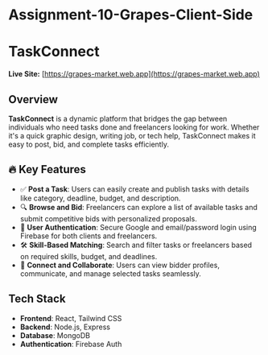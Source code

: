 # Assignment-10-Grapes-Client-Side

# TaskConnect

**Live Site:** [https://grapes-market.web.app](https://grapes-market.web.app) 

## Overview
**TaskConnect** is a dynamic platform that bridges the gap between individuals who need tasks done and freelancers looking for work. Whether it's a quick graphic design, writing job, or tech help, TaskConnect makes it easy to post, bid, and complete tasks efficiently.

## 🔥 Key Features

- ✅ **Post a Task**: Users can easily create and publish tasks with details like category, deadline, budget, and description.
- 🔍 **Browse and Bid**: Freelancers can explore a list of available tasks and submit competitive bids with personalized proposals.
- 👤 **User Authentication**: Secure Google and email/password login using Firebase for both clients and freelancers.
- 🛠 **Skill-Based Matching**: Search and filter tasks or freelancers based on required skills, budget, and deadlines.
- 💬 **Connect and Collaborate**: Users can view bidder profiles, communicate, and manage selected tasks seamlessly.

## Tech Stack

- **Frontend**: React, Tailwind CSS
- **Backend**: Node.js, Express
- **Database**: MongoDB
- **Authentication**: Firebase Auth
